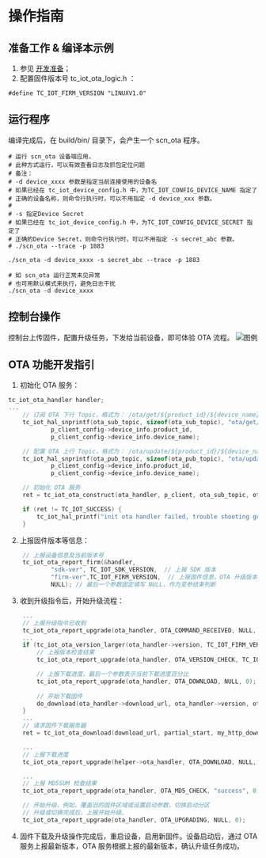 # 操作指南
## 准备工作 & 编译本示例
1. 参见 [开发准备](https://github.com/tencentyun/tencent-cloud-iotsuite-embedded-c/blob/master/README.md)； 
2. 配置固件版本号 tc_iot_ota_logic.h ：
```shell
#define TC_IOT_FIRM_VERSION "LINUXV1.0"
```

## 运行程序
编译完成后，在 build/bin/ 目录下，会产生一个 scn_ota 程序。

```shell
# 运行 scn_ota 设备端应用，
# 此种方式运行，可以有效查看日志及抓包定位问题
# 备注：
# -d device_xxxx 参数是指定当前连接使用的设备名
# 如果已经在 tc_iot_device_config.h 中，为TC_IOT_CONFIG_DEVICE_NAME 指定了
# 正确的设备名称，则命令行执行时，可以不用指定 -d device_xxx 参数。
#
# -s 指定Device Secret
# 如果已经在 tc_iot_device_config.h 中，为TC_IOT_CONFIG_DEVICE_SECRET 指定了
# 正确的Device Secret，则命令行执行时，可以不用指定 -s secret_abc 参数。
# ./scn_ota --trace -p 1883

./scn_ota -d device_xxxx -s secret_abc --trace -p 1883

# 如 scn_ota 运行正常未见异常
# 也可用默认模式来执行，避免日志干扰
./scn_ota -d device_xxxx

```

## 控制台操作
控制台上传固件，配置升级任务，下发给当前设备，即可体验 OTA 流程。
![图例](https://user-images.githubusercontent.com/990858/44129418-c946d2f4-a07a-11e8-8867-9f379303f802.png)

## OTA 功能开发指引
1. 初始化 OTA 服务：
```c
tc_iot_ota_handler handler;
...
    // 订阅 OTA 下行 Topic，格式为： /ota/get/${product_id}/${device_name}
    tc_iot_hal_snprintf(ota_sub_topic, sizeof(ota_sub_topic), "ota/get/%s/%s", 
            p_client_config->device_info.product_id, 
            p_client_config->device_info.device_name);

    // 配置 OTA 上行 Topic，格式为： /ota/update/${product_id}/${device_name}
    tc_iot_hal_snprintf(ota_pub_topic, sizeof(ota_pub_topic), "ota/update/%s/%s", 
            p_client_config->device_info.product_id, 
            p_client_config->device_info.device_name);

    // 初始化 OTA 服务
    ret = tc_iot_ota_construct(ota_handler, p_client, ota_sub_topic, ota_pub_topic, _on_ota_message_received);

    if (ret != TC_IOT_SUCCESS) {
        tc_iot_hal_printf("init ota handler failed, trouble shooting guide: " "%s#%d\n", TC_IOT_TROUBLE_SHOOTING_URL, ret);
    }

```

2. 上报固件版本等信息：
```c
    // 上报设备信息及当前版本号
    tc_iot_ota_report_firm(&handler,
            "sdk-ver", TC_IOT_SDK_VERSION,  // 上报 SDK 版本
            "firm-ver",TC_IOT_FIRM_VERSION,  // 上报固件信息，OTA 升级版本号判断依据
            NULL); // 最后一个参数固定填写 NULL，作为变参结束判断

```
3. 收到升级指令后，开始升级流程：
```c
    ...
    // 上报升级指令已收到
    tc_iot_ota_report_upgrade(ota_handler, OTA_COMMAND_RECEIVED, NULL, 0);
    ...
    if (tc_iot_ota_version_larger(ota_handler->version, TC_IOT_FIRM_VERSION)) {
        // 上报版本检查结果
        tc_iot_ota_report_upgrade(ota_handler, OTA_VERSION_CHECK, TC_IOT_OTA_MESSAGE_SUCCESS, 0);

        // 上报下载进度，最后一个参数表示当前下载进度百分比
        tc_iot_ota_report_upgrade(ota_handler, OTA_DOWNLOAD, NULL, 0);
        
        // 开始下载固件
        do_download(ota_handler->download_url, ota_handler->version, ota_handler->firmware_md5);
    }
    ...
    // 请求固件下载服务器
    ret = tc_iot_ota_download(download_url, partial_start, my_http_download_callback, &helper);

    ...
    // 上报下载进度
    tc_iot_ota_report_upgrade(helper->ota_handler, OTA_DOWNLOAD, NULL, new_percent);

    ...
    // 上报 MD5SUM 检查结果
    tc_iot_ota_report_upgrade(ota_handler, OTA_MD5_CHECK, "success", 0);

    // 开始升级，例如，覆盖旧的固件区域或设置启动参数，切换启动分区
    // 升级或切换完成后，上报开始升级。
    tc_iot_ota_report_upgrade(ota_handler, OTA_UPGRADING, NULL, 0);
```

4. 固件下载及升级操作完成后，重启设备，启用新固件。设备启动后，通过 OTA
   服务上报最新版本，OTA 服务根据上报的最新版本，确认升级任务成功。

